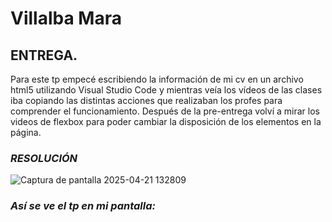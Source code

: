 # Villalba Mara
## ENTREGA.
Para este tp empecé escribiendo la información de mi cv en un archivo html5 utilizando Visual Studio Code y mientras veía los vídeos de las clases iba copiando las distintas acciones que realizaban los profes para comprender el funcionamiento. Después de la pre-entrega volví a mirar los videos de flexbox para poder cambiar la disposición de los elementos en la página. 
### *RESOLUCIÓN*
![Captura de pantalla 2025-04-21 132809](https://github.com/user-attachments/assets/954632a3-d75e-4f77-9237-5ac4711aa9be)
### *Así se ve el tp en mi pantalla:*

